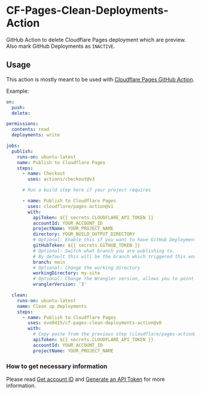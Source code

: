 # CF-Pages-Clean-Deployments-Action

GitHub Action to delete Cloudflare Pages deployment which are preview. Also mark GitHub Deployments as `INACTIVE`.

## Usage

This action is mostly meant to be used with [Cloudflare Pages GitHub Action](https://github.com/cloudflare/pages-action).

Example:

```yml
on: 
  push:
  delete:

permissions:
  contents: read
  deployments: write

jobs:
  publish:
    runs-on: ubuntu-latest
    name: Publish to Cloudflare Pages
    steps:
      - name: Checkout
        uses: actions/checkout@v3

      # Run a build step here if your project requires

      - name: Publish to Cloudflare Pages
        uses: cloudflare/pages-action@v1
        with:
          apiToken: ${{ secrets.CLOUDFLARE_API_TOKEN }}
          accountId: YOUR_ACCOUNT_ID
          projectName: YOUR_PROJECT_NAME
          directory: YOUR_BUILD_OUTPUT_DIRECTORY
          # Optional: Enable this if you want to have GitHub Deployments triggered
          gitHubToken: ${{ secrets.GITHUB_TOKEN }}
          # Optional: Switch what branch you are publishing to.
          # By default this will be the branch which triggered this workflow
          branch: main
          # Optional: Change the working directory
          workingDirectory: my-site
          # Optional: Change the Wrangler version, allows you to point to a specific version or a tag such as `beta`
          wranglerVersion: '3'

  clean:
    runs-on: ubuntu-latest
    name: Clean up deployments
    steps:
      - name: Publish to Cloudflare Pages
        uses: eve0415/cf-pages-clean-deployments-action@v0
        with:
          # Copy paste from the previous step (cloudflare/pages-action@v1)
          apiToken: ${{ secrets.CLOUDFLARE_API_TOKEN }}
          accountId: YOUR_ACCOUNT_ID
          projectName: YOUR_PROJECT_NAME
```

### How to get necessary information

Please read [Get account ID](https://github.com/cloudflare/pages-action#get-account-id) and [Generate an API Token](https://github.com/cloudflare/pages-action#generate-an-api-token) for more information.
